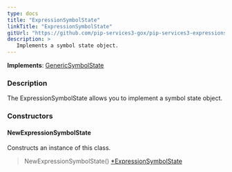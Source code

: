 ```yaml
---
type: docs
title: "ExpressionSymbolState"
linkTitle: "ExpressionSymbolState"
gitUrl: "https://github.com/pip-services3-gox/pip-services3-expressions-gox"
description: > 
   Implements a symbol state object.
---
```


**Implements**: [GenericSymbolState](../../../tokenizers/generic/generic_symbol_state)

### Description

The ExpressionSymbolState allows you to implement a symbol state object.


### Constructors

#### NewExpressionSymbolState
Constructs an instance of this class.

> NewExpressionSymbolState() [*ExpressionSymbolState]()
